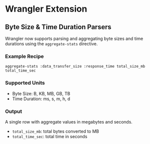 
# Wrangler Extension

## Byte Size & Time Duration Parsers

Wrangler now supports parsing and aggregating byte sizes and time durations using the `aggregate-stats` directive.

### Example Recipe

```
aggregate-stats :data_transfer_size :response_time total_size_mb total_time_sec
```

### Supported Units

- Byte Size: B, KB, MB, GB, TB
- Time Duration: ms, s, m, h, d

### Output

A single row with aggregate values in megabytes and seconds.
- `total_size_mb`: total bytes converted to MB
- `total_time_sec`: total time in seconds

